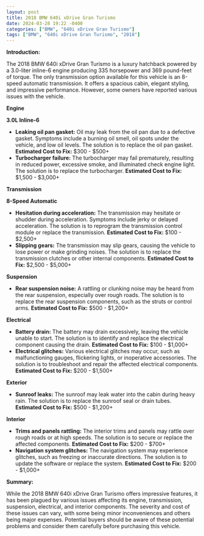 ```yaml
---
layout: post
title: 2018 BMW 640i xDrive Gran Turismo
date: 2024-03-28 19:22 -0400
categories: ["BMW", "640i xDrive Gran Turismo"]
tags: ["BMW", "640i xDrive Gran Turismo", "2018"]
---
```

**Introduction:**

The 2018 BMW 640i xDrive Gran Turismo is a luxury hatchback powered by a 3.0-liter inline-6 engine producing 335 horsepower and 369 pound-feet of torque. The only transmission option available for this vehicle is an 8-speed automatic transmission. It offers a spacious cabin, elegant styling, and impressive performance. However, some owners have reported various issues with the vehicle.

**Engine**

**3.0L Inline-6**

* **Leaking oil pan gasket:** Oil may leak from the oil pan due to a defective gasket. Symptoms include a burning oil smell, oil spots under the vehicle, and low oil levels. The solution is to replace the oil pan gasket. **Estimated Cost to Fix:** $300 - $500+
* **Turbocharger failure:** The turbocharger may fail prematurely, resulting in reduced power, excessive smoke, and illuminated check engine light. The solution is to replace the turbocharger. **Estimated Cost to Fix:** $1,500 - $3,000+

**Transmission**

**8-Speed Automatic**

* **Hesitation during acceleration:** The transmission may hesitate or shudder during acceleration. Symptoms include jerky or delayed acceleration. The solution is to reprogram the transmission control module or replace the transmission. **Estimated Cost to Fix:** $100 - $2,500+
* **Slipping gears:** The transmission may slip gears, causing the vehicle to lose power or make grinding noises. The solution is to replace the transmission clutches or other internal components. **Estimated Cost to Fix:** $2,500 - $5,000+

**Suspension**

* **Rear suspension noise:** A rattling or clunking noise may be heard from the rear suspension, especially over rough roads. The solution is to replace the rear suspension components, such as the struts or control arms. **Estimated Cost to Fix:** $500 - $1,200+

**Electrical**

* **Battery drain:** The battery may drain excessively, leaving the vehicle unable to start. The solution is to identify and replace the electrical component causing the drain. **Estimated Cost to Fix:** $100 - $1,000+
* **Electrical glitches:** Various electrical glitches may occur, such as malfunctioning gauges, flickering lights, or inoperative accessories. The solution is to troubleshoot and repair the affected electrical components. **Estimated Cost to Fix:** $200 - $1,500+

**Exterior**

* **Sunroof leaks:** The sunroof may leak water into the cabin during heavy rain. The solution is to replace the sunroof seal or drain tubes. **Estimated Cost to Fix:** $500 - $1,200+

**Interior**

* **Trims and panels rattling:** The interior trims and panels may rattle over rough roads or at high speeds. The solution is to secure or replace the affected components. **Estimated Cost to Fix:** $200 - $700+
* **Navigation system glitches:** The navigation system may experience glitches, such as freezing or inaccurate directions. The solution is to update the software or replace the system. **Estimated Cost to Fix:** $200 - $1,000+

**Summary:**

While the 2018 BMW 640i xDrive Gran Turismo offers impressive features, it has been plagued by various issues affecting its engine, transmission, suspension, electrical, and interior components. The severity and cost of these issues can vary, with some being minor inconveniences and others being major expenses. Potential buyers should be aware of these potential problems and consider them carefully before purchasing this vehicle.
